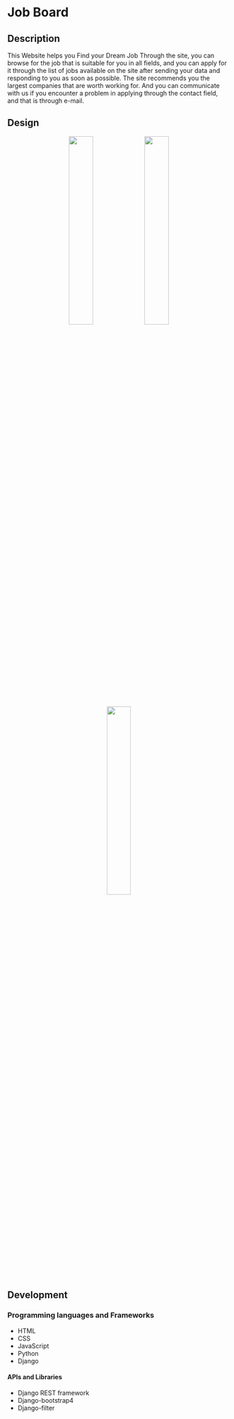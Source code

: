 # Job Board 

## Description

This Website helps you Find your Dream Job Through the site, you can browse for the job that is suitable for you in all fields, and you can apply for it through the list of jobs available on the site after sending your data and responding to you as soon as possible. The site recommends you the largest companies that are worth working for. And you can communicate with us if you encounter a problem in applying through the contact field, and that is through e-mail.


## Design

<p float="left" align="middle">
  <img src="https://github.com/hamzaderbaz/Job-Board/assets/51893602/dacf7a2c-4914-4981-bad5-17a6338a513f" width="33%" />
  <img src="https://github.com/hamzaderbaz/Job-Board/assets/51893602/933629ee-5ff1-451b-86a8-0ec16cb26e90" width="33%" /> 
  <img src="https://github.com/hamzaderbaz/Job-Board/assets/51893602/3a993f6b-ebe2-474c-b950-94cc16d98cc8" width="33%" />
</p>


## Development

### Programming languages and Frameworks
* HTML
* CSS
* JavaScript
* Python
* Django
  
#### APIs and Libraries
* Django REST framework 
* Django-bootstrap4
* Django-filter

